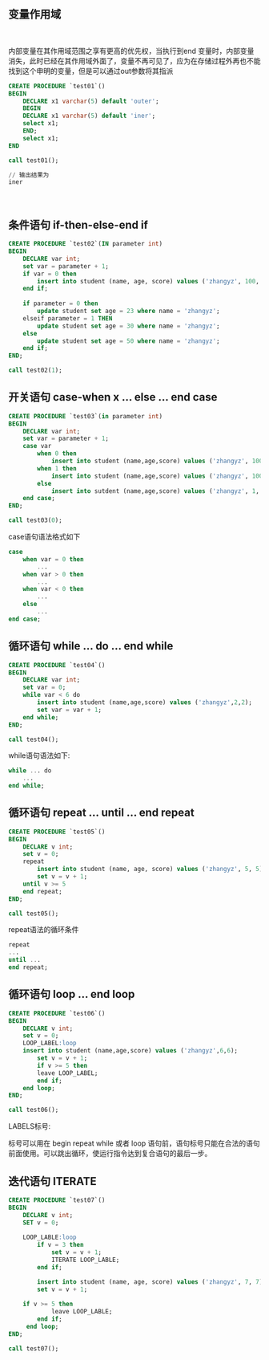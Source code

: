 
## 变量作用域

<br/>

内部变量在其作用域范围之享有更高的优先权，当执行到end 变量时，内部变量消失，此时已经在其作用域外面了，变量不再可见了，应为在存储过程外再也不能找到这个申明的变量，但是可以通过out参数将其指派

```sql
CREATE PROCEDURE `test01`()
BEGIN
    DECLARE x1 varchar(5) default 'outer';
    BEGIN
	DECLARE x1 varchar(5) default 'iner';
	select x1;
    END;
    select x1;
END

call test01();

// 输出结果为
iner
```

<br/>

## 条件语句 if-then-else-end if

```sql
CREATE PROCEDURE `test02`(IN parameter int)
BEGIN
    DECLARE var int;
    set var = parameter + 1;
    if var = 0 then
        insert into student (name, age, score) values ('zhangyz', 100, 100);
    end if;
    
    if parameter = 0 then
        update student set age = 23 where name = 'zhangyz';
    elseif parameter = 1 THEN
        update student set age = 30 where name = 'zhangyz';
    else 
        update student set age = 50 where name = 'zhangyz';
    end if;
END;

call test02(1);
```

## 开关语句 case-when x ... else ... end case

```sql
CREATE PROCEDURE `test03`(in parameter int)
BEGIN
    DECLARE var int;
    set var = parameter + 1;
    case var
        when 0 then 
            insert into student (name,age,score) values ('zhangyz', 100, 100);
        when 1 then 
            insert into student (name,age,score) values ('zhangyz', 100, 100);
        else
            insert into sutdent (name,age,score) values ('zhangyz', 1, 1);
    end case;
END;

call test03(0);
```

case语句语法格式如下

```sql
case
    when var = 0 then
        ...
    when var > 0 then
        ...
    when var < 0 then
        ...
    else
        ...
end case;
```

## 循环语句 while ... do ... end while

```sql
CREATE PROCEDURE `test04`()
BEGIN
    DECLARE var int;
    set var = 0;
    while var < 6 do
        insert into student (name,age,score) values ('zhangyz',2,2);
        set var = var + 1;
    end while;
END;

call test04();
```

while语句语法如下:

```sql
while ... do
    ...
end while;
```

## 循环语句 repeat ... until ... end repeat

```sql
CREATE PROCEDURE `test05`()
BEGIN
    DECLARE v int;
    set v = 0;
    repeat 
        insert into student (name, age, score) values ('zhangyz', 5, 5);
        set v = v + 1;
    until v >= 5
    end repeat;
END;

call test05();
```

repeat语法的循环条件

```sql
repeat
...
until ...
end repeat;
```

## 循环语句 loop ... end loop

```sql
CREATE PROCEDURE `test06`()
BEGIN
    DECLARE v int;
    set v = 0;
    LOOP_LABEL:loop 
	insert into student (name,age,score) values ('zhangyz',6,6);
        set v = v + 1;
        if v >= 5 then 
	    leave LOOP_LABEL;
        end if;
    end loop;
END;

call test06();
```

LABELS标号:

标号可以用在 begin repeat while 或者 loop 语句前，语句标号只能在合法的语句前面使用。可以跳出循环，使运行指令达到复合语句的最后一步。

## 迭代语句 ITERATE

```sql
CREATE PROCEDURE `test07`()
BEGIN 
    DECLARE v int;
    SET v = 0;
    
    LOOP_LABLE:loop
        if v = 3 then 
            set v = v + 1;
            ITERATE LOOP_LABLE;
        end if;

        insert into student (name, age, score) values ('zhangyz', 7, 7);
        set v = v + 1;
        
	if v >= 5 then 
            leave LOOP_LABLE;
        end if;
     end loop;
END;  

call test07();
```
